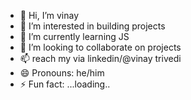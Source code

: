- 👋 Hi, I’m vinay
- 👀 I’m interested in building projects
- 🌱 I’m currently learning JS
- 💞️ I’m looking to collaborate on projects
- 📫 reach my via linkedin/@vinay trivedi
- 😄 Pronouns: he/him
- ⚡ Fun fact: ...loading..

<!---
23it134/23it134 is a ✨ special ✨ repository because its `README.md` (this file) appears on your GitHub profile.
You can click the Preview link to take a look at your changes.
--->
